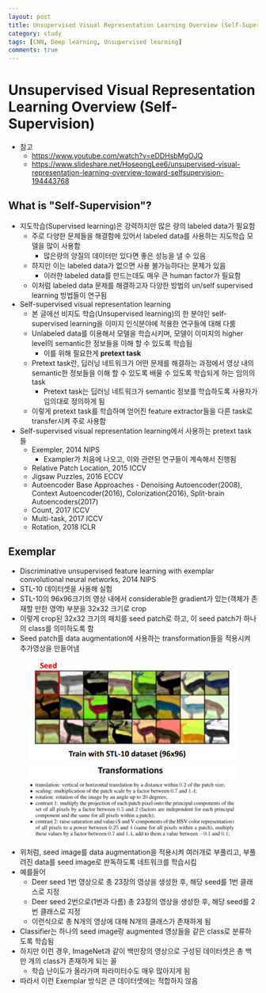 ```yaml
---
layout: post
title: Unsupervised Visual Representation Learning Overview (Self-Supervision)
category: study
tags: [CNN, Deep learning, Unsupervised learning]
comments: true
---
```


# Unsupervised Visual Representation Learning Overview (Self-Supervision)
- 참고
  - https://www.youtube.com/watch?v=eDDHsbMgOJQ
  - https://www.slideshare.net/HoseongLee6/unsupervised-visual-representation-learning-overview-toward-selfsupervision-194443768

## What is "Self-Supervision"?
- 지도학습(Supervised learning)은 강력하지만 많은 량의 labeled data가 필요함
  - 주로 다양한 문제들을 해결함에 있어서 labeled data를 사용하는 지도학습 모델을 많이 사용함
    - 많은량의 양질의 데이터만 있다면 좋은 성능을 낼 수 있음
  - 하지만 이는 labeled data가 없으면 사용 불가능하다는 문제가 있음
    - 이러한 labeled data를 만드는데도 매우 큰 human factor가 필요함
  - 이처럼 labeled data 문제를 해결하고자 다양한 방법의 un/self supervised learning 방법들이 연구됨
- Self-supervised visual representation learning
  - 본 글에선 비지도 학습(Unsupervised learning)의 한 분야인 self-supervised learning을 이미지 인식분야에 적용한 연구들에 대해 다룸
  - Unlabeled data를 이용해서 모델을 학습시키며, 모델이 이미지의 higher level의 semantic한 정보들을 이해 할 수 있도록 학습됨
    - 이를 위해 필요한게 __pretext task__
  - Pretext task란, 딥러닝 네트워크가 어떤 문제를 해결하는 과정에서 영상 내의 semantic한 정보들을 이해 할 수 있도록 배울 수 있도록 학습되게 하는 임의의 task
    - Pretext task는 딥러닝 네트워크가 semantic 정보를 학습하도록 사용자가 임의대로 정의하게 됨
  - 이렇게 pretext task를 학습하며 얻어진 feature extractor들을 다른 task로 transfer시켜 주로 사용함
- Self-supervised visual representation learning에서 사용하는 pretext task들
  - Exempler, 2014 NIPS
    - Exampler가 처음에 나오고, 이와 관련된 연구들이 계속해서 진행됨
  - Relative Patch Location, 2015 ICCV
  - Jigsaw Puzzles, 2016 ECCV
  - Autoencoder Base Approaches - Denoising Autoencoder(2008), Context Autoencoder(2016), Colorization(2016), Split-brain Autoencoders(2017)
  - Count, 2017 ICCV
  - Multi-task, 2017 ICCV
  - Rotation, 2018 ICLR

## Exemplar
- Discriminative unsupervised feature learning with exemplar convolutional neural networks, 2014 NIPS
- STL-10 데이터셋을 사용해 실험
- STL-10의 96x96크기의 영상 내에서 considerable한 gradient가 있는(객체가 존재할 만한 영역) 부분을 32x32 크기로 crop
- 이렇게 crop된 32x32 크기의 패치를 seed patch로 하고, 이 seed patch가 하나의 class를 의미하도록 함
- Seed patch를 data augmentation에 사용하는 transformation들을 적용시켜 추가영상을 만들어냄

<center>
<figure>
<img src="/assets/post_img/study/2019-11-29-unsupervised/fig1.PNG" alt="views">
<img src="/assets/post_img/study/2019-11-29-unsupervised/fig2.PNG" alt="views">
<figcaption></figcaption>
</figure>
</center>

- 위처럼, seed image를 data augmentation을 적용시켜 여러개로 부풀리고, 부풀려진 data를 seed image로 판독하도록 네트워크를 학습시킴
- 예를들어
  - Deer seed 1번 영상으로 총 23장의 영상을 생성한 후, 해당 seed를 1번 클래스로 지정
  - Deer seed 2번으로(1번과 다름) 총 23장의 영상을 생성한 후, 해당 seed를 2번 클래스로 지정
  - 이런식으로 총 N개의 영상에 대해 N개의 클래스가 존재하게 됨
- Classifier는 하나의 seed image랑 augmented 영상들을 같은 class로 분류하도록 학습됨
- 하지만 이런 경우, ImageNet과 같이 백만장의 영상으로 구성된 데이터셋은 총 백만 개의 class가 존재하게 되는 꼴
  - 학습 난이도가 올라가며 파라미터수도 매우 많아지게 됨
- 따라서 이런 Exemplar 방식은 큰 데이터셋에는 적합하지 않음

